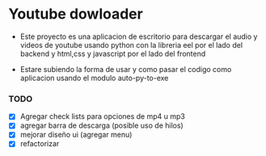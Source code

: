 # Youtube dowloader

* Este proyecto es una aplicacion de escritorio para descargar el audio y videos de youtube usando python con la libreria eel por el lado del backend y html,css y javascript por el lado del frontend

* Estare subiendo la forma de usar y como pasar el codigo como aplicacion usando el modulo auto-py-to-exe

### TODO

- [x] Agregar check lists para opciones de mp4 u mp3
- [x] agregar barra de descarga (posible uso de hilos)
- [x] mejorar diseño ui (agregar menu)
- [x] refactorizar
